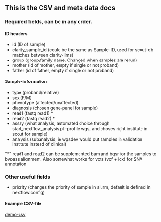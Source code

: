 ## This is the CSV and meta data docs


### Required fields, can be in any order.

#### ID headers
* id (ID of sample)
* clarity_sample_id (could be the same as Sample-ID, used for scout-db matches between clarity-lims)
* group (group/family name. Changed when samples are rerun)
* mother (id of mother, empty if single or not proband)
* father (id of father, empty if single or not proband)

#### Sample-information
* type (proband/relative)
* sex (F/M)
* phenotype (affected/unaffected)
* diagnosis (chosen gene-panel for sample)
* read1 (fastq read1) *
* read2 (fastq read2) *
* assay (what analysis, automated choice through start_nextflow_analysis.pl -profile wgs, and choses right institute in scout for sample)
* analysis (subanalysis, ie wgsdev would put samples in validation institute instead of clinical)

"*" read1 and read2 can be supplemented bam and bqsr for the samples to bypass alignment. Also somewhat works for vcfs (vcf + idx) for SNV annotation

### Other useful fields

* priority (changes the priority of sample in slurm, default is defined in nextflow.config)

#### Example CSV-file

[demo-csv](demo/1999-20.csv)

